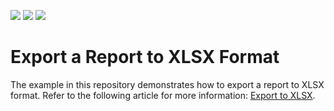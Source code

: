 <!-- default badges list -->
![](https://img.shields.io/endpoint?url=https://codecentral.devexpress.com/api/v1/VersionRange/128600861/20.2.3%2B)
[![](https://img.shields.io/badge/Open_in_DevExpress_Support_Center-FF7200?style=flat-square&logo=DevExpress&logoColor=white)](https://supportcenter.devexpress.com/ticket/details/E1539)
[![](https://img.shields.io/badge/📖_How_to_use_DevExpress_Examples-e9f6fc?style=flat-square)](https://docs.devexpress.com/GeneralInformation/403183)
<!-- default badges end -->
# Export a Report to XLSX Format

The example in this repository demonstrates how to export a report to XLSX format. Refer to the following article for more information: [Export to XLSX](https://docs.devexpress.com/XtraReports/6284).
